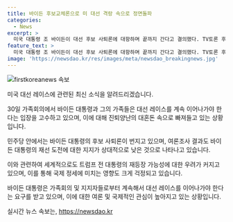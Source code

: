 ```yaml
---
title: 바이든 후보교체론으로 미 대선 격랑 속으로 정면돌파
categories:
  - News
excerpt: >
  미국 대통령 조 바이든이 대선 후보 사퇴론에 대항하며 끝까지 간다고 결의했다. TV토론 후 교체론과 지지율 하락 속에서도 완주 의지를 과시한 것. 그러나 민주당 내부는 바이든 지지를 바라는 의견과 바이든 리스크를 우려하는 분노가 공존하며 혼돈 속에 빠졌다. 도널드 트럼프의 활약과 국제사 안보 우려까지 고착화하며 대선 레이스는 예기치 못한 전환점을 맞이하게 될 것으로 보입니다.
feature_text: >
  미국 대통령 조 바이든이 대선 후보 사퇴론에 대항하며 끝까지 간다고 결의했다. TV토론 후 교체론과 지지율 하락 속에서도 완주 의지를 과시한 것. 그러나 민주당 내부는 바이든 지지를 바라는 의견과 바이든 리스크를 우려하는 분노가 공존하며 혼돈 속에 빠졌다. 도널드 트럼프의 활약과 국제사 안보 우려까지 고착화하며 대선 레이스는 예기치 못한 전환점을 맞이하게 될 것으로 보입니다.
image: 'https://newsdao.kr/res/images/meta/newsdao_breakingnews.jpg'
---
```


<p><img src="https://newsdao.kr/res/images/meta/newsdao_breakingnews.jpg" alt="firstkoreanews 속보" /></p>

<p>미국 대선 레이스에 관련된 최신 소식을 알려드리겠습니다.</p>

<p>30일 가족회의에서 바이든 대통령과 그의 가족들은 대선 레이스를 계속 이어나가야 한다는 입장을 고수하고 있으며, 이에 대해 진퇴양난의 대혼돈 속으로 빠져들고 있는 상황입니다.</p>

<p>민주당 안에서는 바이든 대통령의 후보 사퇴론이 번지고 있으며, 여론조사 결과도 바이든 대통령의 재선 도전에 대한 지지가 상대적으로 낮은 것으로 나타나고 있습니다.</p>

<p>이와 관련하여 세계적으로도 트럼프 전 대통령의 재등장 가능성에 대한 우려가 커지고 있으며, 이를 통해 국제 정세에 미치는 영향도 크게 걱정되고 있습니다.</p>

<p>바이든 대통령은 가족회의 및 지지자들로부터 계속해서 대선 레이스를 이어나가야 한다는 요구를 받고 있으며, 이에 대한 여론 및 국제적인 관심이 높아지고 있는 상황입니다.</p>
실시간 뉴스 속보는, <a href="https://newsdao.kr" rel="dofollow">https://newsdao.kr</a>


